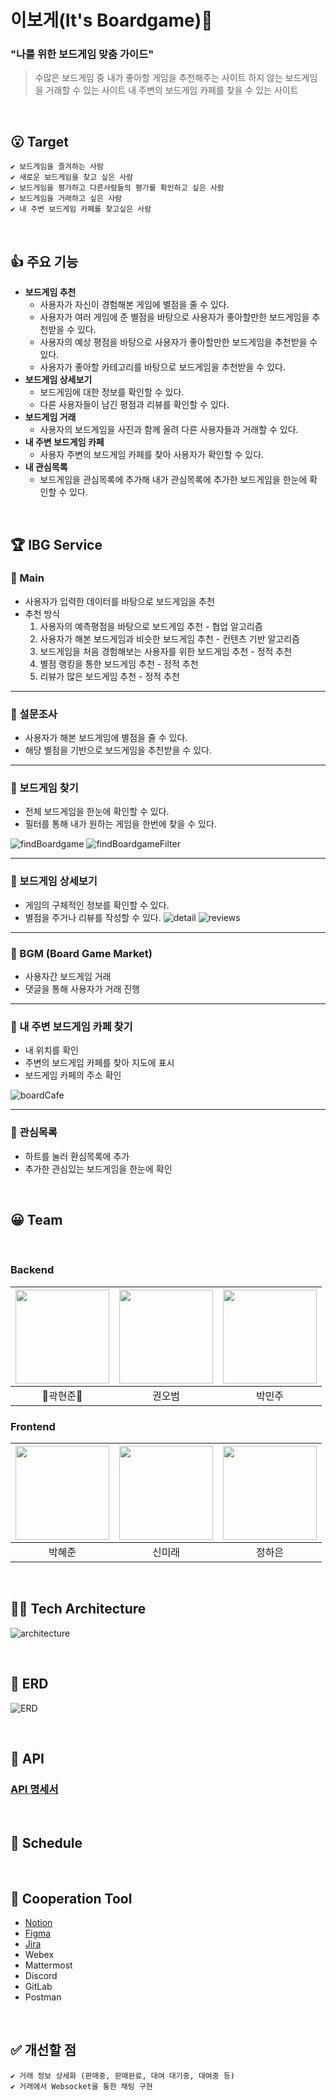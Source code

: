
# 이보게(It's Boardgame)🎲
### "나를 위한 보드게임 맞춤 가이드"
> 수많은 보드게임 중 내가 좋아할 게임을 추천해주는 사이트
> 하지 않는 보드게임을 거래할 수 있는 사이트
> 내 주변의 보드게임 카페를 찾을 수 있는 사이트

<br>

## 😮 Target
    ✔ 보드게임을 즐겨하는 사람
    ✔ 새로운 보드게임을 찾고 싶은 사람
    ✔ 보드게임을 평가하고 다른사람들의 평가를 확인하고 싶은 사람
    ✔ 보드게임을 거래하고 싶은 사람
    ✔ 내 주변 보드게임 카페를 찾고싶은 사람

<br>

## 👍 주요 기능
- **보드게임 추천**
    - 사용자가 자신이 경험해본 게임에 별점을 줄 수 있다.
    - 사용자가 여러 게임에 준 별점을 바탕으로 사용자가 좋아할만한 보드게임을 추천받을 수 있다.
    - 사용자의 예상 평점을 바탕으로 사용자가 좋아할만한 보드게임을 추천받을 수 있다.
    - 사용자가 좋아할 카테고리를 바탕으로 보드게임을 추천받을 수 있다.
- **보드게임 상세보기**
    - 보드게임에 대한 정보를 확인할 수 있다.
    - 다른 사용자들이 남긴 평점과 리뷰를 확인할 수 있다.
- **보드게임 거래**
    - 사용자의 보드게임을 사진과 함께 올려 다른 사용자들과 거래할 수 있다.
- **내 주변 보드게임 카페**
    - 사용자 주변의 보드게임 카페를 찾아 사용자가 확인할 수 있다.
- **내 관심목록**
    - 보드게임을 관심목록에 추가해 내가 관심목록에 추가한 보드게임을 한눈에 확인할 수 있다.

<br>

## 🏆 IBG Service
### 📌 Main
- 사용자가 입력한 데이터를 바탕으로 보드게임을 추천
- 추천 방식
    1. 사용자의 예측평점을 바탕으로 보드게임 추천 - 협업 알고리즘
    2. 사용자가 해본 보드게임과 비슷한 보드게임 추천 - 컨텐츠 기반 알고리즘
    3. 보드게임을 처음 경험해보는 사용자를 위한 보드게임 추천 - 정적 추천
    4. 별점 랭킹을 통한 보드게임 추천 - 정적 추천
    5. 리뷰가 많은 보드게임 추천 - 정적 추천

---

### 📌 설문조사
- 사용자가 해본 보드게임에 별점을 줄 수 있다.
- 해당 별점을 기반으로 보드게임을 추천받을 수 있다.


---

### 📌 보드게임 찾기
- 전체 보드게임을 한눈에 확인할 수 있다.
- 필터를 통해 내가 원하는 게임을 한번에 찾을 수 있다.

![findBoardgame](/uploads/7d2297a254a6e457d46a044e02733578/findBoardgame.JPG)
![findBoardgameFilter](/uploads/ba053095310708bc7bfe036c539ae650/findBoardgameFilter.JPG)

---

### 📌 보드게임 상세보기
- 게임의 구체적인 정보를 확인할 수 있다.
- 별점을 주거나 리뷰를 작성할 수 있다.
![detail](/uploads/2355041fffbd9034eac4f52823954ca3/detail.JPG)
![reviews](/uploads/d1eba5433014f2f482d73eea930ce80f/reviews.JPG)

---

### 📌 BGM (Board Game Market)
- 사용자간 보드게임 거래
- 댓글을 통해 사용자가 거래 진행


---

### 📌 내 주변 보드게임 카페 찾기
- 내 위치를 확인
- 주변의 보드게임 카페를 찾아 지도에 표시
- 보드게임 카페의 주소 확인

![boardCafe](/uploads/d8be8c24145479b9f962a25902378ced/boardCafe.JPG)

---

### 📌 관심목록
- 하트를 눌러 환심목록에 추가
- 추가한 관심있는 보드게임을 한눈에 확인


<br>

## 😀 Team
<br>

### Backend
|<img src="https://user-images.githubusercontent.com/53832553/154294418-3be4d2dd-81f5-4376-84a7-89c037ed73f2.png"  width="150" height="150"/>|<img src="https://user-images.githubusercontent.com/53832553/154294666-905e7da1-b8fd-463d-aba8-84b243a71acc.png"  width="150" height="150"/>|<img src="https://user-images.githubusercontent.com/53832553/154294596-5cfd74c8-0b0d-4d12-b965-6395d2949c09.png"  width="150" height="150"/>|
|:---:|:---:|:---:|
|👑곽현준👑|권오범|박민주|

### Frontend
|<img src="https://user-images.githubusercontent.com/53832553/154294716-d449a9af-8419-4cef-906e-a802320217fb.png"  width="150" height="150"/>|<img src=""  width="150" height="150"/>|<img src="https://user-images.githubusercontent.com/53832553/154294097-01760928-93ac-479e-b9f9-160ba9d5c1b1.png"  width="150" height="150"/>|
|:---:|:---:|:---:|
|박혜준|신미래|정하은|

<br>

## 👨‍💻 Tech Architecture
![architecture](/uploads/4461443baec7688a4ff8ee325a5416db/architecture.JPG)

<br>

## 🎈 ERD
![ERD](/uploads/6aa3a51bbc6e3c5fca12ce8aee323c4b/ERD.JPG)

<br>

## 🍏 API
### [API 명세서]()

<br>

## 📆 Schedule
<br>

## 👊 Cooperation Tool
- [Notion](https://placid-poppy-8d9.notion.site/28fe0bfa4f284fc18891ddb9be69aacf)  
- [Figma](https://www.figma.com/file/3x9ntjWfqepbb1pP0RTcCU/%ED%8A%B9%ED%99%94%ED%94%84%EB%A1%9C%EC%A0%9D%ED%8A%B8?node-id=0%3A1)
- [Jira](https://jira.ssafy.com/projects/S06P22B101/summary)
- Webex
- Mattermost
- Discord
- GitLab
- Postman

<br>

## ✅ 개선할 점
    ✔ 거래 정보 상세화 (판매중, 판매완료, 대여 대기중, 대여중 등)
    ✔ 거래에서 Websocket을 통한 채팅 구현